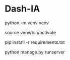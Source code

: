 # Dash-IA

python -m venv venv

source venv/bin/activate

pip install -r requirements.txt

python manage.py runserver

